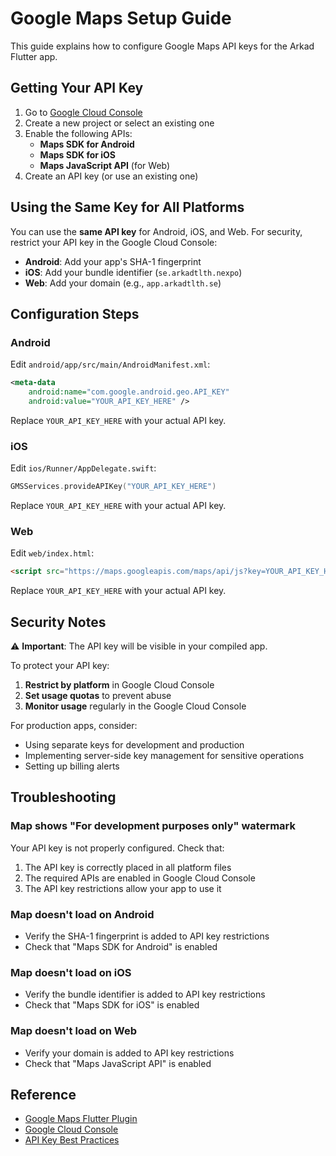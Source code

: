 # Google Maps Setup Guide

This guide explains how to configure Google Maps API keys for the Arkad Flutter app.

## Getting Your API Key

1. Go to [Google Cloud Console](https://console.cloud.google.com/google/maps-apis)
2. Create a new project or select an existing one
3. Enable the following APIs:
   - **Maps SDK for Android**
   - **Maps SDK for iOS**
   - **Maps JavaScript API** (for Web)
4. Create an API key (or use an existing one)

## Using the Same Key for All Platforms

You can use the **same API key** for Android, iOS, and Web. For security, restrict your API key in the Google Cloud Console:

- **Android**: Add your app's SHA-1 fingerprint
- **iOS**: Add your bundle identifier (`se.arkadtlth.nexpo`)
- **Web**: Add your domain (e.g., `app.arkadtlth.se`)

## Configuration Steps

### Android

Edit `android/app/src/main/AndroidManifest.xml`:

```xml
<meta-data
    android:name="com.google.android.geo.API_KEY"
    android:value="YOUR_API_KEY_HERE" />
```

Replace `YOUR_API_KEY_HERE` with your actual API key.

### iOS

Edit `ios/Runner/AppDelegate.swift`:

```swift
GMSServices.provideAPIKey("YOUR_API_KEY_HERE")
```

Replace `YOUR_API_KEY_HERE` with your actual API key.

### Web

Edit `web/index.html`:

```html
<script src="https://maps.googleapis.com/maps/api/js?key=YOUR_API_KEY_HERE"></script>
```

Replace `YOUR_API_KEY_HERE` with your actual API key.

## Security Notes

⚠️ **Important**: The API key will be visible in your compiled app.

To protect your API key:

1. **Restrict by platform** in Google Cloud Console
2. **Set usage quotas** to prevent abuse
3. **Monitor usage** regularly in the Google Cloud Console

For production apps, consider:
- Using separate keys for development and production
- Implementing server-side key management for sensitive operations
- Setting up billing alerts

## Troubleshooting

### Map shows "For development purposes only" watermark
Your API key is not properly configured. Check that:
1. The API key is correctly placed in all platform files
2. The required APIs are enabled in Google Cloud Console
3. The API key restrictions allow your app to use it

### Map doesn't load on Android
- Verify the SHA-1 fingerprint is added to API key restrictions
- Check that "Maps SDK for Android" is enabled

### Map doesn't load on iOS
- Verify the bundle identifier is added to API key restrictions
- Check that "Maps SDK for iOS" is enabled

### Map doesn't load on Web
- Verify your domain is added to API key restrictions
- Check that "Maps JavaScript API" is enabled

## Reference

- [Google Maps Flutter Plugin](https://pub.dev/packages/google_maps_flutter)
- [Google Cloud Console](https://console.cloud.google.com/google/maps-apis)
- [API Key Best Practices](https://developers.google.com/maps/api-security-best-practices)
